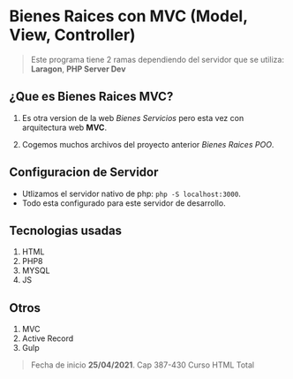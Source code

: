 # Bienes Raices con MVC (Model, View, Controller)

> Este programa tiene 2 ramas dependiendo del servidor que se utiliza: **Laragon**, **PHP Server Dev**


## ¿Que es Bienes Raices MVC?

1. Es otra version de la web *Bienes Servicios* pero esta vez con arquitectura web **MVC**.   

2. Cogemos muchos archivos del proyecto anterior *Bienes Raices POO*. 

## Configuracion de Servidor

- Utlizamos el servidor nativo de php: `php -S localhost:3000`.   
- Todo esta configurado para este servidor de  desarrollo.    

## Tecnologias usadas

1. HTML
2. PHP8
3. MYSQL
4. JS


## Otros

1. MVC
2. Active Record
3. Gulp

> Fecha de inicio **25/04/2021**. Cap 387-430 Curso HTML Total